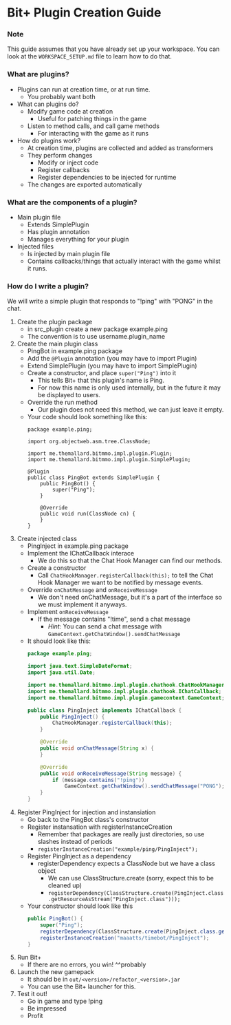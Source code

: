 # Bit+ Plugin Creation Guide

### Note
This guide assumes that you have already set up your workspace.
You can look at the `WORKSPACE_SETUP.md` file to learn how to do that.

### What are plugins?
* Plugins can run at creation time, or at run time.
	- You probably want both
* What can plugins do?
	- Modify game code at creation
		- Useful for patching things in the game
	- Listen to method calls, and call game methods
		- For interacting with the game as it runs
* How do plugins work?
	- At creation time, plugins are collected and added as transformers
	- They perform changes
		- Modify or inject code
		- Register callbacks
		- Register dependencies to be injected for runtime
	- The changes are exported automatically

### What are the components of a plugin?
* Main plugin file
	- Extends SimplePlugin
	- Has plugin annotation
	- Manages everything for your plugin
* Injected files
	- Is injected by main plugin file
	- Contains callbacks/things that actually interact with the
	  game whilst it runs.

### How do I write a plugin?
We will write a simple plugin that responds to "!ping" with "PONG" in the chat.

1. Create the plugin package
	- in src\_plugin create a new package example.ping
	- The convention is to use username.plugin\_name
2. Create the main plugin class
	- PingBot in example.ping package
	- Add the `@Plugin` annotation (you may have to import Plugin)
	- Extend SimplePlugin (you may have to import SimplePlugin)
	- Create a constructor, and place `super("Ping")` into it
		- This tells Bit+ that this plugin's name is Ping.
		- For now this name is only used internally, but in the future it may
		  be displayed to users.
	- Override the run method
		- Our plugin does not need this method, we can just leave it empty.
	- Your code should look something like this: 
		```
		package example.ping;

		import org.objectweb.asm.tree.ClassNode;

		import me.themallard.bitmmo.impl.plugin.Plugin;
		import me.themallard.bitmmo.impl.plugin.SimplePlugin;

		@Plugin
		public class PingBot extends SimplePlugin {
			public PingBot() {
				super("Ping");
			}

			@Override
			public void run(ClassNode cn) {
			}
		}
		```
3. Create injected class
	- PingInject in example.ping package
	- Implement the IChatCallback interace
		- We do this so that the Chat Hook Manager can find our methods.
	- Create a constructor
		- Call `ChatHookManager.registerCallback(this);` to tell the
		  Chat Hook Manager we want to be notified by message events.
	- Override `onChatMessage` and `onReceiveMessage`
		- We don't need onChatMessage, but it's a part of the interface
		  so we must implement it anyways.
	- Implement `onReceiveMessage`
		- If the message contains "!time", send a chat message
			- *Hint:* You can send a chat message with
			`GameContext.getChatWindow().sendChatMessage`
	- It should look like this: 
		```java
		package example.ping;

		import java.text.SimpleDateFormat;
		import java.util.Date;

		import me.themallard.bitmmo.impl.plugin.chathook.ChatHookManager;
		import me.themallard.bitmmo.impl.plugin.chathook.IChatCallback;
		import me.themallard.bitmmo.impl.plugin.gamecontext.GameContext;

		public class PingInject implements IChatCallback {
			public PingInject() {
				ChatHookManager.registerCallback(this);
			}

			@Override
			public void onChatMessage(String x) {
			}

			@Override
			public void onReceiveMessage(String message) {
				if (message.contains("!ping"))
					GameContext.getChatWindow().sendChatMessage("PONG");
			}
		}

		```
4. Register PingInject for injection and instansiation
	- Go back to the PingBot class's constructor
	- Register instansation with registerInstanceCreation
		- Remember that packages are really just directories, so
		  use slashes instead of periods
		- `registerInstanceCreation("example/ping/PingInject");`
	- Register PingInject as a dependency
		- registerDependency expects a ClassNode but we have a class object
			- We can use ClassStructure.create (sorry, expect this to
			  be cleaned up)
			- `registerDependency(ClassStructure.create(PingInject.class.getResourceAsStream("PingInject.class")));`
	- Your constructor should look like this
		```java
		public PingBot() {
			super("Ping");
			registerDependency(ClassStructure.create(PingInject.class.getResourceAsStream("PingInject.class")));
			registerInstanceCreation("maaatts/timebot/PingInject");
		}

		```
5. Run Bit+
	- If there are no errors, you win! ^^probably
6. Launch the new gamepack
	- It should be in `out/<version>/refactor_<version>.jar`
	- You can use the Bit+ launcher for this.
7. Test it out!
	- Go in game and type !ping
	- Be impressed
	- Profit
